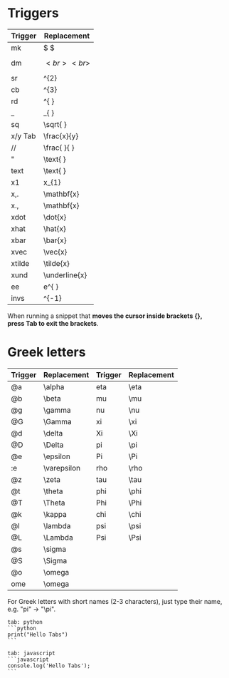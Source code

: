 
# Triggers

| Trigger | Replacement      |
| ------- | ---------------- |
| mk      | $ $              |
| dm      | $$  <br>  <br>$$ |
| sr      | ^{2}             |
| cb      | ^{3}             |
| rd      | ^{ }             |
| _       | _{ }             |
| sq      | \sqrt{ }         |
| x/y Tab | \frac{x}{y}      |
| //      | \frac{ }{ }      |
| "       | \text{ }         |
| text    | \text{ }         |
| x1      | x_{1}            |
| x,.     | \mathbf{x}       |
| x.,     | \mathbf{x}       |
| xdot    | \dot{x}          |
| xhat    | \hat{x}          |
| xbar    | \bar{x}          |
| xvec    | \vec{x}          |
| xtilde  | \tilde{x}        |
| xund    | \underline{x}    |
| ee      | e^{ }            |
| invs    | ^{-1}            |

When running a snippet that **moves the cursor inside brackets {}, press Tab to exit the brackets**.


# Greek letters

| Trigger | Replacement | Trigger | Replacement |
| ------- | ----------- | ------- | ----------- |
| @a      | \alpha      | eta     | \eta        |
| @b      | \beta       | mu      | \mu         |
| @g      | \gamma      | nu      | \nu         |
| @G      | \Gamma      | xi      | \xi         |
| @d      | \delta      | Xi      | \Xi         |
| @D      | \Delta      | pi      | \pi         |
| @e      | \epsilon    | Pi      | \Pi         |
| :e      | \varepsilon | rho     | \rho        |
| @z      | \zeta       | tau     | \tau        |
| @t      | \theta      | phi     | \phi        |
| @T      | \Theta      | Phi     | \Phi        |
| @k      | \kappa      | chi     | \chi        |
| @l      | \lambda     | psi     | \psi        |
| @L      | \Lambda     | Psi     | \Psi        |
| @s      | \sigma      |         |             |
| @S      | \Sigma      |         |             |
| @o      | \omega      |         |             |
| ome     | \omega      |         |             |
For Greek letters with short names (2-3 characters), just type their name, e.g. "pi" → "\pi".



~~~tabs
tab: python
```python
print("Hello Tabs")
```

tab: javascript
```javascript
console.log('Hello Tabs');
```
~~~


